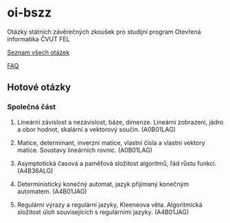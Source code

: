 oi-bszz
=======

Otázky státních závěrečných zkoušek pro studijní program Otevřená informatika ČVUT FEL

[Seznam všech otázek](http://www.fel.cvut.cz/education/bachelor/topicsOI.html)

[FAQ](https://github.com/janfabian/oi-bszz/wiki/FAQ)

Hotové otázky
-------------

### Společná část

01.	Lineární závislost a nezávislost, báze, dimenze. Lineární zobrazení, jádro a obor hodnot, skalární a vektorový součin. (A0B01LAG)

02.	Matice, determinant, inverzní matice, vlastní čísla a vlastní vektory matice. Soustavy lineárních rovnic. (A0B01LAG)

14. Asymptotická časová a paměťová složitost algoritmů, řád růstu funkcí. (A4B36ALG)

21. Deterministický konečný automat, jazyk přijímaný konečným automatem. (A4B01JAG)

22. Regulární výrazy a regulární jazyky, Kleeneova věta. Algoritmická složitost úloh souvisejících s regulárními jazyky. (A4B01JAG)
